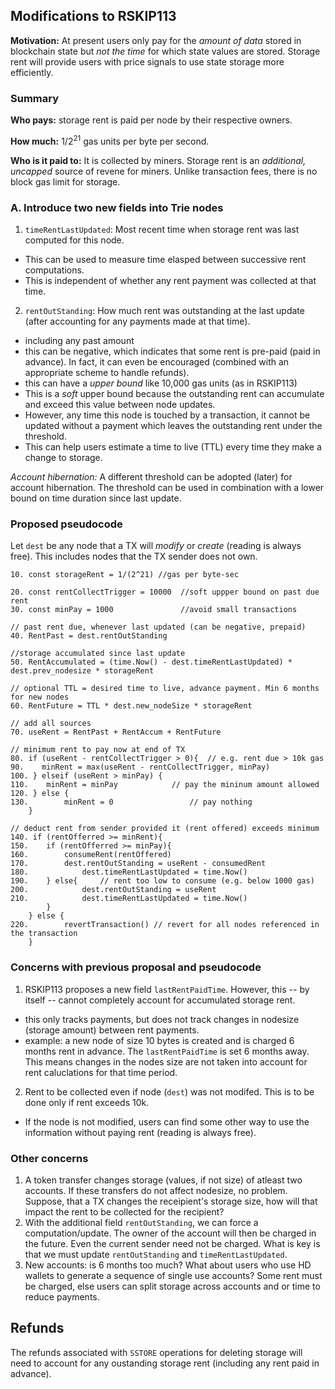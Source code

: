 ## Modifications to RSKIP113

**Motivation:** At present users only pay for the *amount of data* stored in blockchain state but *not the time* for which state values are stored. Storage rent will provide users with price signals to use state storage more efficiently.

### Summary
**Who pays:** storage rent is paid per node by their respective owners.

**How much:** $1/2^{21}$ gas units per byte per second.

**Who is it paid to:** It is collected by miners. Storage rent is an *additional, uncapped* source of revene for miners. Unlike transaction fees, there is no block gas limit for storage.  


### A. Introduce two new fields into Trie nodes
1. `timeRentLastUpdated`: Most recent time when storage rent was last computed for this node. 
- This can be used to measure time elasped between successive rent computations.
- This is independent of whether any rent payment was collected at that time. 
2. `rentOutStanding`: How much rent was outstanding at the last update (after accounting for any payments made at that time). 
- including any past amount 
- this can be negative, which indicates that some rent is pre-paid (paid in advance). In fact, it can even be encouraged (combined with an appropriate scheme to handle refunds).
- this can have a *upper bound* like 10,000 gas units (as in RSKIP113) 
- This is a *soft* upper bound because the outstanding rent can accumulate and exceed this value between node updates. 
- However, any time this node is touched by a transaction, it cannot be updated without a payment which leaves the outstanding rent under the threshold.
- This can help users estimate a time to live (TTL) every time they make a change to storage.

*Account hibernation:* A different threshold can be adopted (later) for account hibernation. The threshold can be used in combination with a lower bound on time duration since last update. 


### Proposed pseudocode

Let `dest` be any node that a TX will *modify* or *create* (reading is always free). This includes nodes that the TX sender does not own.


```
10. const storageRent = 1/(2^21) //gas per byte-sec

20. const rentCollectTrigger = 10000  //soft uppper bound on past due rent
30. const minPay = 1000               //avoid small transactions

// past rent due, whenever last updated (can be negative, prepaid)
40. RentPast = dest.rentOutStanding

//storage accumulated since last update
50. RentAccumulated = (time.Now() - dest.timeRentLastUpdated) * dest.prev_nodesize * storageRent

// optional TTL = desired time to live, advance payment. Min 6 months for new nodes
60. RentFuture = TTL * dest.new_nodeSize * storageRent

// add all sources
70. useRent = RentPast + RentAccum + RentFuture 

// minimum rent to pay now at end of TX
80. if (useRent - rentCollectTrigger > 0){  // e.g. rent due > 10k gas 
90.    minRent = max(useRent - rentCollectTrigger, minPay)  
100. } elseif (useRent > minPay) {                           
110.    minRent = minPay            // pay the mininum amount allowed 
120. } else {
130.        minRent = 0                 // pay nothing
    }

// deduct rent from sender provided it (rent offered) exceeds minimum
140. if (rentOfferred >= minRent){
150.    if (rentOfferred >= minPay){
160.        consumeRent(rentOffered)
170.        dest.rentOutStanding = useRent - consumedRent
180.            dest.timeRentLastUpdated = time.Now()
190.    } else{     // rent too low to consume (e.g. below 1000 gas)
200.            dest.rentOutStanding = useRent
210.            dest.timeRentLastUpdated = time.Now()
        }       
    } else {
220.        revertTransaction() // revert for all nodes referenced in the transaction
    }

```


### Concerns with previous proposal and pseudocode
1. RSKIP113 proposes a new field `lastRentPaidTime`. However, this -- by itself -- cannot completely account for accumulated storage rent.
- this only tracks payments, but does not track changes in nodesize (storage amount) between rent payments.
- example: a new node of size 10 bytes is created and is charged 6 months rent in advance. The `lastRentPaidTime` is set 6 months away. This means changes in the nodes size are not taken into account for rent caluclations for that time period.  



2. Rent to be collected even if node (`dest`) was not modifed. This is to be done only if rent exceeds 10k. 
- If the node is not modified, users can find some other way to use the information without paying rent (reading is always free).

### Other concerns
1. A token transfer changes storage (values, if not size) of atleast two accounts. If these transfers do not affect nodesize, no problem. Suppose, that a TX changes the receipient's storage size, how will that impact the rent to be collected for the recipient?
2. With the additional field `rentOutStanding`, we can force a computation/update. The owner of the account will then be charged in the future. Even the current sender need not be charged. What is key is that we must update  `rentOutStanding` and `timeRentLastUpdated`.
3. New accounts: is 6 months too much? What about users who use HD wallets to generate a sequence of single use accounts? Some rent must be charged, else users can split storage across accounts and or time to reduce payments. 

## Refunds
The refunds associated with `SSTORE` operations for deleting storage will need to account for any oustanding storage rent (including any rent paid in advance).


